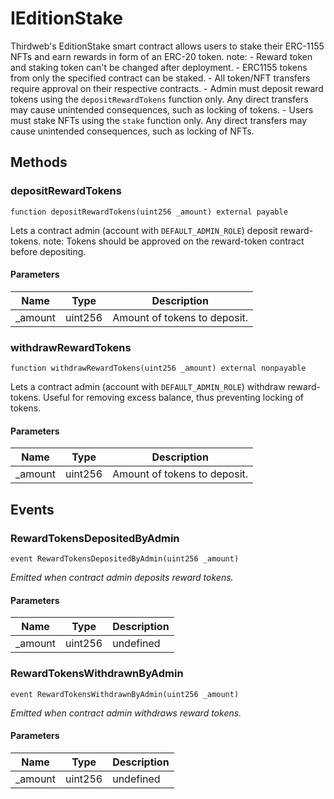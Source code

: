 # IEditionStake





Thirdweb&#39;s EditionStake smart contract allows users to stake their ERC-1155 NFTs  and earn rewards in form of an ERC-20 token.  note:  - Reward token and staking token can&#39;t be changed after deployment.  - ERC1155 tokens from only the specified contract can be staked.  - All token/NFT transfers require approval on their respective contracts.  - Admin must deposit reward tokens using the `depositRewardTokens` function only.    Any direct transfers may cause unintended consequences, such as locking of tokens.  - Users must stake NFTs using the `stake` function only.    Any direct transfers may cause unintended consequences, such as locking of NFTs.



## Methods

### depositRewardTokens

```solidity
function depositRewardTokens(uint256 _amount) external payable
```

Lets a contract admin (account with `DEFAULT_ADMIN_ROLE`) deposit reward-tokens.          note: Tokens should be approved on the reward-token contract before depositing.



#### Parameters

| Name | Type | Description |
|---|---|---|
| _amount | uint256 | Amount of tokens to deposit. |

### withdrawRewardTokens

```solidity
function withdrawRewardTokens(uint256 _amount) external nonpayable
```

Lets a contract admin (account with `DEFAULT_ADMIN_ROLE`) withdraw reward-tokens.          Useful for removing excess balance, thus preventing locking of tokens.



#### Parameters

| Name | Type | Description |
|---|---|---|
| _amount | uint256 | Amount of tokens to deposit. |



## Events

### RewardTokensDepositedByAdmin

```solidity
event RewardTokensDepositedByAdmin(uint256 _amount)
```



*Emitted when contract admin deposits reward tokens.*

#### Parameters

| Name | Type | Description |
|---|---|---|
| _amount  | uint256 | undefined |

### RewardTokensWithdrawnByAdmin

```solidity
event RewardTokensWithdrawnByAdmin(uint256 _amount)
```



*Emitted when contract admin withdraws reward tokens.*

#### Parameters

| Name | Type | Description |
|---|---|---|
| _amount  | uint256 | undefined |



